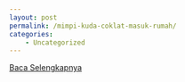```yaml
---
layout: post
permalink: /mimpi-kuda-coklat-masuk-rumah/
categories:
    - Uncategorized
---
```


[Baca Selengkapnya](/01)